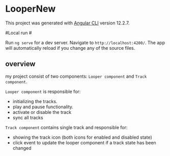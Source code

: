 # LooperNew

This project was generated with [Angular CLI](https://github.com/angular/angular-cli) version 12.2.7.

#Local run # 

Run `ng serve` for a dev server. Navigate to `http://localhost:4200/`. The app will automatically reload if you change any of the source files.

## overview
my project consist of two components: `Looper component` and `Track component`.

`Looper component` is responsible for:
* initializing the tracks.
* play and pause functionality.
* activate or disable the track
* sync all tracks

`Track component` contains single track and responsible for:
* showing the track icon (both icons for enabled and disabled state)
* click event to update the looper component if a track state has been changed



